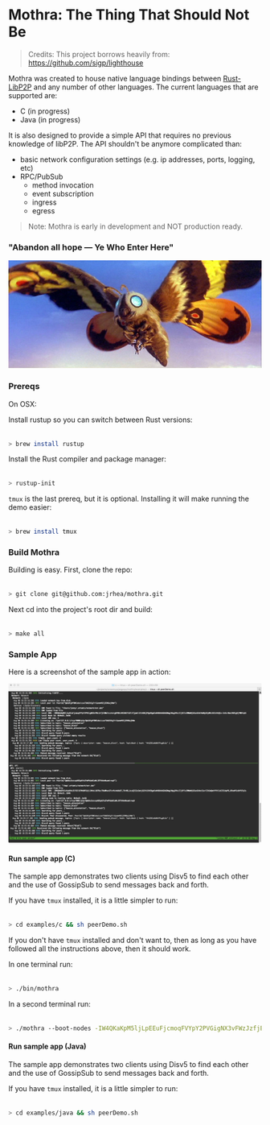# Mothra: The Thing That Should Not Be

> Credits: This project borrows heavily from: https://github.com/sigp/lighthouse

Mothra was created to house native language bindings between [Rust-LibP2P](https://github.com/libp2p/rust-libp2p) and any number of other languages.
The current languages that are supported are:

- C (in progress)
- Java (in progress)
  
It is also designed to provide a simple API that requires no previous knowledge of libP2P.  The API shouldn't be anymore complicated 
than:

- basic network configuration settings (e.g. ip addresses, ports, logging, etc)
- RPC/PubSub
  - method invocation
  - event subscription
  - ingress
  - egress

> Note: Mothra is early in development and NOT production ready.

### "Abandon all hope — Ye Who Enter Here"

![mothra](./resources/mothra.jpg)


### Prereqs

On OSX:

Install rustup so you can switch between Rust versions:

```sh

> brew install rustup

```

Install the Rust compiler and package manager:

```sh

> rustup-init

```

`tmux` is the last prereq, but it is optional.  Installing it will make running the demo easier:

```sh

> brew install tmux

```


### Build Mothra

Building is easy.  First, clone the repo:

```sh

> git clone git@github.com:jrhea/mothra.git

```

Next cd into the project's root dir and build:

```sh

> make all

```

### Sample App

Here is a screenshot of the sample app in action:

![demo](./resources/demo.jpeg)


#### Run sample app (C)

The sample app demonstrates two clients using Disv5 to find each other and the use of GossipSub to send messages back and forth.

If you have `tmux` installed, it is a little simpler to run:

```sh

> cd examples/c && sh peerDemo.sh

```

If you don't have `tmux` installed and don't want to, then as long as you have followed all the instructions above, then it should work.  

In one terminal run:

```sh

> ./bin/mothra

```

In a second terminal run:

```sh

> ./mothra --boot-nodes -IW4QKaKpM5ljLpEEuFjcmoqFVYpY2PVGigNX3vFWzJzfjESWmltcztnrgKP8hLHKShBZTd2lIfjpwCiZCtK8GjPQq4DgmlwhH8AAAGDdGNwgiMog3VkcIIjKIlzZWNwMjU2azGhA7mA0yD2yMhLDZ2cHtQCe-2xhLrBmcCM2Eg9jYWDFqk5 --listen-address 127.0.0.1 --port 9001 --datadir /tmp/.artemis

```

#### Run sample app (Java)

The sample app demonstrates two clients using Disv5 to find each other and the use of GossipSub to send messages back and forth.

If you have `tmux` installed, it is a little simpler to run:

```sh

> cd examples/java && sh peerDemo.sh

```